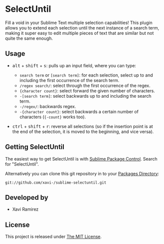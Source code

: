# SelectUntil

Fill a void in your Sublime Text multiple selection capabilities! This plugin allows you to extend each selection until the next instance of a search term, making it super easy to edit multiple pieces of text that are similar but not quite the same enough.

## Usage

- <kbd>alt</kbd> + <kbd>shift</kbd> + <kbd>s</kbd>: pulls up an input field, where you can type:

	- `search term` or `[search term]`: for each selection, select up to and including the first occurrence of the search term.
	- `/regex search/`: select through the first occurrence of the regex.
	- `{character count}`: select forward the given number of characters.
	- `-[search term]`: select backwards up to and including the search term.
	- `-/regex/`: backwards regex.
	- `-{character count}`: select backwards a certain number of characters (`{-count}` works too).

- <kbd>ctrl</kbd> + <kbd>shift</kbd> + <kbd>r</kbd>: reverse all selections (so if the insertion point is at the end of the selection, it is moved to the beginning, and vice versa).

## Getting SelectUntil

The easiest way to get SelectUntil is with [Sublime Package Control](http://wbond.net/sublime_packages/package_control/installation).  Search for "SelectUntil".

Alternatively you can clone this git repository in to your [Packages Directory](http://sublimetext.info/docs/en/basic_concepts.html):

	git://github.com/xavi-/sublime-selectuntil.git

## Developed by

* Xavi Ramirez

## License

This project is released under [The MIT License](http://www.opensource.org/licenses/mit-license.php).
